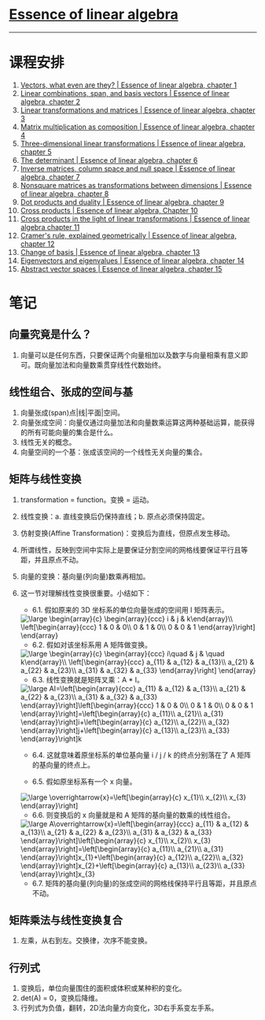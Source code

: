 # [Essence of linear algebra](https://www.youtube.com/playlist?list=PLZHQObOWTQDPD3MizzM2xVFitgF8hE_ab)
* * *
# 课程安排
1. [Vectors, what even are they? | Essence of linear algebra, chapter 1](https://www.youtube.com/watch?v=fNk_zzaMoSs&list=PLZHQObOWTQDPD3MizzM2xVFitgF8hE_ab&index=1)
1. [Linear combinations, span, and basis vectors | Essence of linear algebra, chapter 2](https://www.youtube.com/watch?v=k7RM-ot2NWY&list=PLZHQObOWTQDPD3MizzM2xVFitgF8hE_ab&index=2)
1. [Linear transformations and matrices | Essence of linear algebra, chapter 3](https://www.youtube.com/watch?v=kYB8IZa5AuE)
1. [Matrix multiplication as composition | Essence of linear algebra, chapter 4](https://www.youtube.com/watch?v=XkY2DOUCWMU)
1. [Three-dimensional linear transformations | Essence of linear algebra, chapter 5](https://www.youtube.com/watch?v=rHLEWRxRGiM&list=PLZHQObOWTQDPD3MizzM2xVFitgF8hE_ab&index=5)
1. [The determinant | Essence of linear algebra, chapter 6](https://www.youtube.com/watch?v=Ip3X9LOh2dk&list=PLZHQObOWTQDPD3MizzM2xVFitgF8hE_ab&index=6)
1. [Inverse matrices, column space and null space | Essence of linear algebra, chapter 7](https://www.youtube.com/watch?v=uQhTuRlWMxw&list=PLZHQObOWTQDPD3MizzM2xVFitgF8hE_ab&index=7)
1. [Nonsquare matrices as transformations between dimensions | Essence of linear algebra, chapter 8](https://www.youtube.com/watch?v=v8VSDg_WQlA&list=PLZHQObOWTQDPD3MizzM2xVFitgF8hE_ab&index=8)
1. [Dot products and duality | Essence of linear algebra, chapter 9](https://www.youtube.com/watch?v=LyGKycYT2v0&list=PLZHQObOWTQDPD3MizzM2xVFitgF8hE_ab&index=9)
1. [Cross products | Essence of linear algebra, Chapter 10](https://www.youtube.com/watch?v=eu6i7WJeinw&list=PLZHQObOWTQDPD3MizzM2xVFitgF8hE_ab&index=10)
1. [Cross products in the light of linear transformations | Essence of linear algebra chapter 11](https://www.youtube.com/watch?v=BaM7OCEm3G0&list=PLZHQObOWTQDPD3MizzM2xVFitgF8hE_ab&index=11)
1. [Cramer's rule, explained geometrically | Essence of linear algebra, chapter 12](https://www.youtube.com/watch?v=jBsC34PxzoM&list=PLZHQObOWTQDPD3MizzM2xVFitgF8hE_ab&index=12)
1. [Change of basis | Essence of linear algebra, chapter 13](https://www.youtube.com/watch?v=P2LTAUO1TdA&list=PLZHQObOWTQDPD3MizzM2xVFitgF8hE_ab&index=13)
1. [Eigenvectors and eigenvalues | Essence of linear algebra, chapter 14](https://www.youtube.com/watch?v=PFDu9oVAE-g&list=PLZHQObOWTQDPD3MizzM2xVFitgF8hE_ab&index=14)
1. [Abstract vector spaces | Essence of linear algebra, chapter 15](https://www.youtube.com/watch?v=TgKwz5Ikpc8&list=PLZHQObOWTQDPD3MizzM2xVFitgF8hE_ab&index=15)

# 笔记

## 向量究竟是什么？
1. 向量可以是任何东西，只要保证两个向量相加以及数字与向量相乘有意义即可。既向量加法和向量数乘贯穿线性代数始终。

## 线性组合、张成的空间与基
1. 向量张成(span)点|线|平面|空间。
2. 向量张成空间：向量仅通过向量加法和向量数乘运算这两种基础运算，能获得的所有可能向量的集合是什么。
3. 线性无关的概念。
4. 向量空间的一个基：张成该空间的一个线性无关向量的集合。

## 矩阵与线性变换
1. transformation = function。变换 = 运动。
2. 线性变换：a. 直线变换后仍保持直线；b. 原点必须保持固定。
3. 仿射变换(Affine Transformation)：变换后为直线，但原点发生移动。
4. 所谓线性，反映到空间中实际上是要保证分割空间的网格线要保证平行且等距，并且原点不动。
5. 向量的变换：基向量(列向量)数乘再相加。
6. 这一节对理解线性变换很重要。小结如下：
   + 6.1. 假如原来的 3D 坐标系的单位向量张成的空间用 I 矩阵表示。
   <img src="https://latex.codecogs.com/svg.latex?\begin{array}{c}&space;\begin{array}{ccc}&space;i&space;&&space;j&space;&&space;k\end{array}\\&space;\left[\begin{array}{ccc}&space;1&space;&&space;0&space;&&space;0\\&space;0&space;&&space;1&space;&&space;0\\&space;0&space;&&space;0&space;&&space;1&space;\end{array}\right]&space;\end{array}" title="\large \begin{array}{c} \begin{array}{ccc} i & j & k\end{array}\\ \left[\begin{array}{ccc} 1 & 0 & 0\\ 0 & 1 & 0\\ 0 & 0 & 1 \end{array}\right] \end{array}" />
   
   + 6.2. 假如对该坐标系用 A 矩阵做变换。
   <img src="https://latex.codecogs.com/svg.latex?\begin{array}{c}&space;\begin{array}{ccc}&space;i\quad&space;&&space;j&space;&&space;\quad&space;k\end{array}\\&space;\left[\begin{array}{ccc}&space;a_{11}&space;&&space;a_{12}&space;&&space;a_{13}\\&space;a_{21}&space;&&space;a_{22}&space;&&space;a_{23}\\&space;a_{31}&space;&&space;a_{32}&space;&&space;a_{33}&space;\end{array}\right]&space;\end{array}" title="\large \begin{array}{c} \begin{array}{ccc} i\quad & j & \quad k\end{array}\\ \left[\begin{array}{ccc} a_{11} & a_{12} & a_{13}\\ a_{21} & a_{22} & a_{23}\\ a_{31} & a_{32} & a_{33} \end{array}\right] \end{array}" />
   
   + 6.3. 线性变换就是矩阵叉乘：A * I。
   <img src="https://latex.codecogs.com/svg.latex?AI=\left[\begin{array}{ccc}&space;a_{11}&space;&&space;a_{12}&space;&&space;a_{13}\\&space;a_{21}&space;&&space;a_{22}&space;&&space;a_{23}\\&space;a_{31}&space;&&space;a_{32}&space;&&space;a_{33}&space;\end{array}\right]\left[\begin{array}{ccc}&space;1&space;&&space;0&space;&&space;0\\&space;0&space;&&space;1&space;&&space;0\\&space;0&space;&&space;0&space;&&space;1&space;\end{array}\right]=\left[\begin{array}{c}&space;a_{11}\\&space;a_{21}\\&space;a_{31}&space;\end{array}\right]i&plus;\left[\begin{array}{c}&space;a_{12}\\&space;a_{22}\\&space;a_{32}&space;\end{array}\right]j&plus;\left[\begin{array}{c}&space;a_{13}\\&space;a_{23}\\&space;a_{33}&space;\end{array}\right]k" title="\large AI=\left[\begin{array}{ccc} a_{11} & a_{12} & a_{13}\\ a_{21} & a_{22} & a_{23}\\ a_{31} & a_{32} & a_{33} \end{array}\right]\left[\begin{array}{ccc} 1 & 0 & 0\\ 0 & 1 & 0\\ 0 & 0 & 1 \end{array}\right]=\left[\begin{array}{c} a_{11}\\ a_{21}\\ a_{31} \end{array}\right]i+\left[\begin{array}{c} a_{12}\\ a_{22}\\ a_{32} \end{array}\right]j+\left[\begin{array}{c} a_{13}\\ a_{23}\\ a_{33} \end{array}\right]k" />
   
   + 6.4. 这就意味着原坐标系的单位基向量 i / j / k 的终点分别落在了 A 矩阵的基向量的终点上。
   
   + 6.5. 假如原坐标系有一个 x 向量。
   <img src="https://latex.codecogs.com/svg.latex?\overrightarrow{x}=\left[\begin{array}{c}&space;x_{1}\\&space;x_{2}\\&space;x_{3}&space;\end{array}\right]" title="\large \overrightarrow{x}=\left[\begin{array}{c} x_{1}\\ x_{2}\\ x_{3} \end{array}\right]" />
   
   + 6.6. 则变换后的 x 向量就是和 A 矩阵的基向量的数乘的线性组合。
   <img src="https://latex.codecogs.com/svg.latex?A\overrightarrow{x}=\left[\begin{array}{ccc}&space;a_{11}&space;&&space;a_{12}&space;&&space;a_{13}\\&space;a_{21}&space;&&space;a_{22}&space;&&space;a_{23}\\&space;a_{31}&space;&&space;a_{32}&space;&&space;a_{33}&space;\end{array}\right]\left[\begin{array}{c}&space;x_{1}\\&space;x_{2}\\&space;x_{3}&space;\end{array}\right]=\left[\begin{array}{c}&space;a_{11}\\&space;a_{21}\\&space;a_{31}&space;\end{array}\right]x_{1}&plus;\left[\begin{array}{c}&space;a_{12}\\&space;a_{22}\\&space;a_{32}&space;\end{array}\right]x_{2}&plus;\left[\begin{array}{c}&space;a_{13}\\&space;a_{23}\\&space;a_{33}&space;\end{array}\right]x_{3}" title="\large A\overrightarrow{x}=\left[\begin{array}{ccc} a_{11} & a_{12} & a_{13}\\ a_{21} & a_{22} & a_{23}\\ a_{31} & a_{32} & a_{33} \end{array}\right]\left[\begin{array}{c} x_{1}\\ x_{2}\\ x_{3} \end{array}\right]=\left[\begin{array}{c} a_{11}\\ a_{21}\\ a_{31} \end{array}\right]x_{1}+\left[\begin{array}{c} a_{12}\\ a_{22}\\ a_{32} \end{array}\right]x_{2}+\left[\begin{array}{c} a_{13}\\ a_{23}\\ a_{33} \end{array}\right]x_{3}" />
   
   + 6.7. 矩阵的基向量(列向量)的张成空间的网格线保持平行且等距，并且原点不动。

## 矩阵乘法与线性变换复合
1. 左乘，从右到左。交换律，次序不能变换。

## 行列式
1. 变换后，单位向量围住的面积或体积或某种积的变化。
2. det(A) = 0，变换后降维。
3. 行列式为负值，翻转，2D法向量方向变化，3D右手系变左手系。
